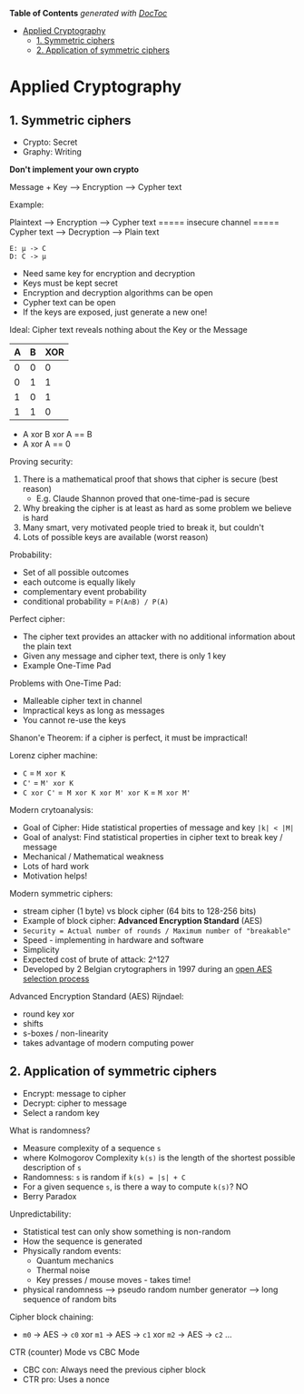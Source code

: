 <!-- START doctoc generated TOC please keep comment here to allow auto update -->
<!-- DON'T EDIT THIS SECTION, INSTEAD RE-RUN doctoc TO UPDATE -->
**Table of Contents**  *generated with [DocToc](https://github.com/thlorenz/doctoc)*

- [Applied Cryptography](#applied-cryptography)
  - [1. Symmetric ciphers](#1-symmetric-ciphers)
  - [2. Application of symmetric ciphers](#2-application-of-symmetric-ciphers)

<!-- END doctoc generated TOC please keep comment here to allow auto update -->

# Applied Cryptography

## 1. Symmetric ciphers

- Crypto: Secret
- Graphy: Writing

**Don't implement your own crypto**

Message + Key --> Encryption --> Cypher text

Example:

Plaintext --> Encryption --> Cypher text  ===== insecure channel ===== Cypher text --> Decryption --> Plain text

```
E: µ -> C
D: C -> µ
```

- Need same key for encryption and decryption
- Keys must be kept secret
- Encryption and decryption algorithms can be open
- Cypher text can be open
- If the keys are exposed, just generate a new one!

Ideal: Cipher text reveals nothing about the Key or the Message

| A | B | XOR |
| ------ | ------ | ------ |
| 0 | 0 | 0
| 0 | 1 | 1
| 1 | 0 | 1
| 1 | 1 | 0

- A xor B xor A == B
- A xor A == 0

Proving security:

1. There is a mathematical proof that shows that cipher is secure (best reason)
    - E.g. Claude Shannon proved that one-time-pad is secure
1. Why breaking the cipher is at least as hard as some problem we believe is hard
1. Many smart, very motivated people tried to break it, but couldn't
1. Lots of possible keys are available (worst reason)

Probability:

- Set of all possible outcomes
- each outcome is equally likely
- complementary event probability
- conditional probability = `P(A∩B) / P(A)`

Perfect cipher:

- The cipher text provides an attacker with no additional information about the plain text
- Given any message and cipher text, there is only 1 key
- Example One-Time Pad

Problems with One-Time Pad:

- Malleable cipher text in channel
- Impractical keys as long as messages
- You cannot re-use the keys

Shanon'e Theorem: if a cipher is perfect, it must be impractical!

Lorenz cipher machine:

- `C` = `M xor K`
- `C'` = `M' xor K`
- `C xor C'` =` M xor K xor M' xor K` = `M xor M'`

Modern crytoanalysis:

- Goal of Cipher: Hide statistical properties of message and key `|k| < |M|`
- Goal of analyst: Find statistical properties in cipher text to break key / message
- Mechanical / Mathematical weakness
- Lots of hard work
- Motivation helps!

Modern symmetric ciphers:

- stream cipher (1 byte) vs block cipher (64 bits to 128-256 bits)
- Example of block cipher: **Advanced Encryption Standard** (AES)
- `Security = Actual number of rounds / Maximum number of "breakable"`
- Speed - implementing in hardware and software
- Simplicity
- Expected cost of brute of attack: 2^127
- Developed by 2 Belgian crytographers in 1997 during an [open AES selection process](https://en.wikipedia.org/wiki/Advanced_Encryption_Standard)

Advanced Encryption Standard (AES) Rijndael:

- round key xor
- shifts
- s-boxes / non-linearity
- takes advantage of modern computing power

## 2. Application of symmetric ciphers

- Encrypt: message to cipher
- Decrypt: cipher to message
- Select a random key

What is randomness?

- Measure complexity of a sequence `s`
- where Kolmogorov Complexity `k(s)` is the length of the shortest possible description of `s`
- Randomness: `s` is random if `k(s) = |s| + C`
- For a given sequence `s`, is there a way to compute `k(s)`? NO
- Berry Paradox

Unpredictability:

- Statistical test can only show something is non-random
- How the sequence is generated
- Physically random events:
    - Quantum mechanics
    - Thermal noise
    - Key presses / mouse moves - takes time!
- physical randomness --> pseudo random number generator --> long sequence of random bits

Cipher block chaining:

- `m0` -> AES -> `c0` xor `m1` -> AES -> `c1` xor `m2` -> AES -> `c2` ...

CTR (counter) Mode vs CBC Mode

- CBC con: Always need the previous cipher block
- CTR pro: Uses a nonce
